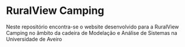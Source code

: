 # RuralView Camping

Neste repositório encontra-se o website desenvolvido para a RuralView Camping no âmbito da cadeira de Modelação e Análise de Sistemas na Universidade de Aveiro
